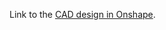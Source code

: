 Link to the [CAD design in Onshape](https://cad.onshape.com/documents/4052d0e8ebff0d1e3da201ca/w/737408458b7260827c1655d8/e/d82c09a325055ba31f5afa26).
